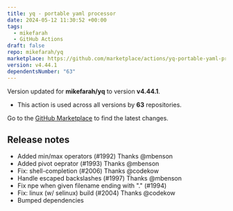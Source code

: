 ```yaml
---
title: yq - portable yaml processor
date: 2024-05-12 11:30:52 +00:00
tags:
  - mikefarah
  - GitHub Actions
draft: false
repo: mikefarah/yq
marketplace: https://github.com/marketplace/actions/yq-portable-yaml-processor
version: v4.44.1
dependentsNumber: "63"
---
```



Version updated for **mikefarah/yq** to version **v4.44.1**.
- This action is used across all versions by **63** repositories.

Go to the [GitHub Marketplace](https://github.com/marketplace/actions/yq-portable-yaml-processor) to find the latest changes.

## Release notes

  - Added min/max operators (#1992) Thanks @mbenson
  - Added pivot oeprator (#1993) Thanks @mbenson
  - Fix: shell-completion (#2006) Thanks @codekow
  - Handle escaped backslashes (#1997) Thanks @mbenson
  - Fix npe when given filename ending with "." (#1994)
  - Fix: linux (w/ selinux) build (#2004) Thanks @codekow
  - Bumped dependencies 
